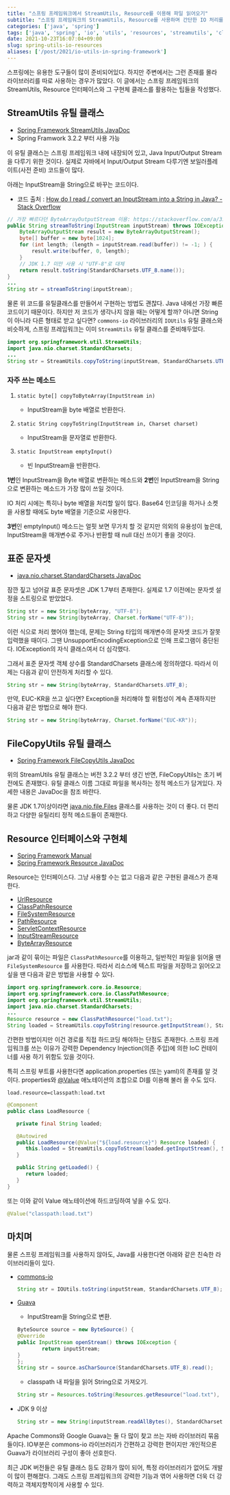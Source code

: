 ```yaml
---
title: "스프링 프레임워크에서 StreamUtils, Resource를 이용해 파일 읽어오기"
subtitle: "스프링 프레임워크의 StreamUtils, Resource를 사용하며 간단한 IO 처리를 하기 위한 팁들"
categories: ['java', 'spring']
tags: ['java', 'spring', 'io', 'utils', 'resources', 'streamutils', 'classpath']
date: 2021-10-23T16:07:04+09:00
slug: spring-utils-io-resources
aliases: ['/post/2021/io-utils-in-spring-framework']
---
```


스프링에는 유용한 도구들이 많이 준비되어있다. 하지만 주변에서는 그런 존재를 몰라  라이브러리를 따로 사용하는 경우가 많았다. 이 글에서는 스프링 프레임워크의 StreamUtils, Resource 인터페이스와 그 구현체 클래스를 활용하는 팁들을 작성했다.

## StreamUtils 유틸 클래스

- [Spring Framework StreamUtils JavaDoc](https://docs.spring.io/spring-framework/docs/current/javadoc-api/org/springframework/util/StreamUtils.html)
- Spring Framwork 3.2.2 부터 사용 가능

이 유틸 클래스는 스프링 프레임워크 내에 내장되어 있고, Java Input/Output Stream을 다루기 위한 것이다. 실제로 자바에서 Input/Output Stream 다루기엔 보일러플레이트(사전 준비) 코드들이 많다.

아래는 InputStream을 String으로 바꾸는 코드이다.
* 코드 출처 : [How do I read / convert an InputStream into a String in Java? - Stack Overflow](https://stackoverflow.com/a/35446009)

``` java
// 가장 빠르다던 ByteArrayOutputStream 이용: https://stackoverflow.com/a/35446009
public String streamToString(InputStream inputStream) throws IOException {
    ByteArrayOutputStream result = new ByteArrayOutputStream();
    byte[] buffer = new byte[1024];
    for (int length; (length = inputStream.read(buffer)) != -1; ) {
        result.write(buffer, 0, length);
    }
    // JDK 1.7 미만 사용 시 "UTF-8"로 대체
    return result.toString(StandardCharsets.UTF_8.name());
}
...
String str = streamToString(inputStream);
```

물론 위 코드를 유틸클래스를 만들어서 구현하는 방법도 괜찮다. Java 내에선 가장 빠른 코드이기 때문이다. 하지만 저 코드가 생각나지 않을 때는 어떻게 할까? 아니면 String이 아니라 다른 형태로 받고 싶다면? `commons-io` 라이브러리의 `IOUtils` 유틸 클래스와 비슷하게, 스프링 프레임워크는 이미 `StreamUtils` 유틸 클래스를 준비해두었다.

```java
import org.springframework.util.StreamUtils;
import java.nio.charset.StandardCharsets;
...
String str = StreamUtils.copyToString(inputStream, StandardCharsets.UTF_8);
```

### 자주 쓰는 메소드

1. `static byte[] copyToByteArray(InputStream in)`
   * InputStream을 byte 배열로 반환한다.

2. `static String copyToString(InputStream in, Charset charset)`
   * InputStream을 문자열로 반환한다.

3. `static InputStream emptyInput()`
   * 빈 InputStream을 반환한다.


**1번**인 InputStream을 Byte 배열로 변환하는 메소드와 **2번**인 InputStream을 String으로 변환하는 메소드가 가장 많이 쓰일 것이다.

IO 처리 시에는 특히나 byte 배열을 처리할 일이 많다. Base64 인코딩을 하거나 소켓을 사용할 때에도 byte 배열을 기준으로 사용한다. 

**3번**인 emptyInput() 메소드는 얼핏 보면 무가치 할 것 같지만 의외의 유용성이 높은데, InputStream을 매개변수로 주거나 반환할 때 null 대신 쓰이기 좋을 것이다.


## 표준 문자셋

* [java.nio.charset.StandardCharsets JavaDoc](https://docs.oracle.com/en/java/javase/17/docs/api/java.base/java/nio/charset/StandardCharsets.html)

잠깐 짚고 넘어갈 표준 문자셋은 JDK 1.7부터 존재한다. 실제로 1.7 이전에는 문자셋 설정을 스트링으로 받았었다.

```java
String str = new String(byteArray, "UTF-8");
String str = new String(byteArray, Charset.forName("UTF-8"));
```

이런 식으로 처리 했어야 했는데, 문제는 String 타입의 매개변수의 문자셋 코드가 잘못 입력했을 때이다. 그땐 UnsupportEncodingException으로 인해 프로그램이 중단된다. IOException의 자식 클래스여서 더 심각했다.

그래서 표준 문자셋 객체 상수를 StandardCharsets 클래스에 정의하였다. 따라서 이제는 다음과 같이 안전하게 처리할 수 있다.

```java
String str = new String(byteArray, StandardCharsets.UTF_8);
```

만약, EUC-KR을 쓰고 싶다면? Exception을 처리해야 할 위험성이 계속 존재하지만 다음과 같은 방법으로 해야 한다.

```java
String str = new String(byteArray, Charset.forName("EUC-KR"));
```

## FileCopyUtils 유틸 클래스

* [Spring Framework FileCopyUtils JavaDoc](https://docs.spring.io/spring-framework/docs/current/javadoc-api/org/springframework/util/FileCopyUtils.html)

위의 StreamUtils 유틸 클래스는 버전 3.2.2 부터 생긴 반면, FileCopyUtils는 초기 버전에도 존재했다. 유틸 클래스 이름 그대로 파일을 복사하는 정적 메소드가 담겨있다. 자세한 내용은 JavaDoc을 참조 바란다.

물론 JDK 1.7이상이라면 [java.nio.file.Files](https://docs.oracle.com/en/java/javase/17/docs/api/java.base/java/nio/file/Files.html) 클래스를 사용하는 것이 더 좋다. 더 편리하고 다양한 유틸리티 정적 메소드들이 존재한다.

## Resource 인터페이스와 구현체

* [Spring Framework Manual](https://docs.spring.io/spring-framework/docs/current/reference/html/core.html#resources)
* [Spring Framework Resource JavaDoc](https://docs.spring.io/spring-framework/docs/current/javadoc-api/org/springframework/core/io/Resource.html)

Resource는 인터페이스다. 그냥 사용할 수는 없고 다음과 같은 구현된 클래스가 존재한다.

* [UrlResource](https://docs.spring.io/spring-framework/docs/current/javadoc-api/org/springframework/core/io/UrlResource.html)
* [ClassPathResource](https://docs.spring.io/spring-framework/docs/current/javadoc-api/org/springframework/core/io/ClassPathResource.html)
* [FileSystemResource](https://docs.spring.io/spring-framework/docs/current/javadoc-api/org/springframework/core/io/FileSystemResource.html)
* [PathResource](https://docs.spring.io/spring-framework/docs/current/javadoc-api/org/springframework/core/io/PathResource.html)
* [ServletContextResource](https://docs.spring.io/spring-framework/docs/current/javadoc-api/org/springframework/web/context/support/ServletContextResource.html)
* [InputStreamResource](https://docs.spring.io/spring-framework/docs/current/javadoc-api/org/springframework/core/io/InputStreamResource.html)
* [ByteArrayResource](https://docs.spring.io/spring-framework/docs/current/javadoc-api/org/springframework/core/io/ByteArrayResource.html)

jar과 같이 묶이는 파일은 `ClassPathResource`를 이용하고, 일반적인 파일을 읽어올 땐 `FileSystemResource` 를 사용한다. 따라서 리소스에 텍스트 파일을 저장하고 읽어오고 싶을 땐 다음과 같은 방법을 사용할 수 있다.

``` java
import org.springframework.core.io.Resource;
import org.springframework.core.io.ClassPathResource;
import org.springframework.util.StreamUtils;
import java.nio.charset.StandardCharsets;
...
Resource resource = new ClassPathResource("load.txt");
String loaded = StreamUtils.copyToString(resource.getInputStream(), StandardCharsets.UTF_8);
```

간편한 방법이지만 이건 경로를 직접 하드코딩 해야하는 단점도 존재한다. 스프링 프레임워크를 쓰는 이유가 강력한 Dependency Injection(의존 주입)에 의한 IoC 컨테이너를 사용 하기 위함도 있을 것이다.


특히 스프링 부트를 사용한다면 application.properties (또는 yaml)의 존재를 알 것이다. properties와 [@Value](https://docs.spring.io/spring-framework/docs/current/javadoc-api/org/springframework/beans/factory/annotation/Value.html) 애노테이션의 조합으로 DI를 이용해 불러 올 수도 있다.


``` properties
load.resource=classpath:load.txt
```

``` java
@Component
public class LoadResource {

   private final String loaded;

   @Autowired
   public LoadResource(@Value("${load.resource}") Resource loaded) {
      this.loaded = StreamUtils.copyToStream(loaded.getInputStream(), StandardCharsets.UTF_8);
   }

   public String getLoaded() {
      return loaded;
   }
}
```

또는 이와 같이 Value 애노테이션에 하드코딩하여 넣을 수도 있다.
``` java
@Value("classpath:load.txt")
```


## 마치며

물론 스프링 프레임워크를 사용하지 않아도, Java를 사용한다면 아래와 같은 친숙한 라이브러리들이 있다.


* [commons-io](https://commons.apache.org/proper/commons-io/)
   ``` java
   String str = IOUtils.toString(inputStream, StandardCharsets.UTF_8);
   ```

* [Guava](https://guava.dev/)
   * InputStream을 String으로 변환.
    ``` java
    ByteSource source = new ByteSource() {
    @Override
    public InputStream openStream() throws IOException {
            return inputStream;
    }
    };
    String str = source.asCharSource(StandardCharsets.UTF_8).read();
    ```
   * classpath 내 파일을 읽어 String으로 가져오기.
   ``` java
   String str = Resources.toString(Resources.getResource("load.txt"), StandardCharsets.UTF_8);
   ```

* JDK 9 이상
   ```java
   String str = new String(inputStream.readAllBytes(), StandardCharsets.UTF_8);
   ```



Apache Commons와 Google Guava는 둘 다 많이 찾고 쓰는 자바 라이브러리 묶음들이다. IO부분은 commons-io 라이브러리가 간편하고 강력한 편이지만 개인적으론 Guava가 라이브러리 구성이 좋아 선호한다.


최근 JDK 버전들은 유틸 클래스 등도 강화가 많이 되어, 특정 라이브러리가 없어도 개발이 많이 편해졌다. 그래도 스프링 프레임워크의 강력한 기능과 엮어 사용하면 더욱 더 강력하고 객체지향적이게 사용할 수 있다.

